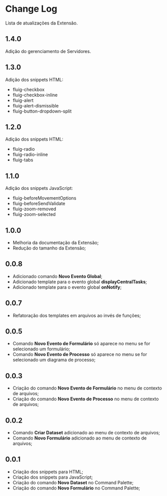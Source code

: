 # Change Log

Lista de atualizações da Extensão.

## 1.4.0

Adição do gerenciamento de Servidores.

## 1.3.0

Adição dos snippets HTML:

- fluig-checkbox
- fluig-checkbox-inline
- fluig-alert
- fluig-alert-dismissible
- fluig-button-dropdown-split

## 1.2.0

Adição dos snippets HTML:

- fluig-radio
- fluig-radio-inline
- fluig-tabs

## 1.1.0

Adição dos snippets JavaScript:

- fluig-beforeMovementOptions
- fluig-beforeSendValidate
- fluig-zoom-removed
- fluig-zoom-selected

## 1.0.0

- Melhoria da documentação da Extensão;
- Redução do tamanho da Extensão;

## 0.0.8

- Adicionado comando **Novo Evento Global**;
- Adicionado template para o evento global **displayCentralTasks**;
- Adicionado template para o evento global **onNotify**;

## 0.0.7

- Refatoração dos templates em arquivos ao invés de funções;

## 0.0.5

- Comando **Novo Evento de Formulário** só aparece no menu se for selecionado um formulário;
- Comando **Novo Evento de Processo** só aparece no menu se for selecionado um diagrama de processo;

## 0.0.3

- Criação do comando **Novo Evento de Formulário** no menu de contexto de arquivos;
- Criação do comando **Novo Evento de Processo** no menu de contexto de arquivos;

## 0.0.2

- Comando **Criar Dataset** adicionado ao menu de contexto de arquivos;
- Comando **Novo Formulário** adicionado ao menu de contexto de arquivos;

## 0.0.1

- Criação dos snippets para HTML;
- Criação dos snippets para JavaScript;
- Criação do comando **Novo Dataset** no Command Palette;
- Criação do comando **Novo Formulário** no Command Palette;
